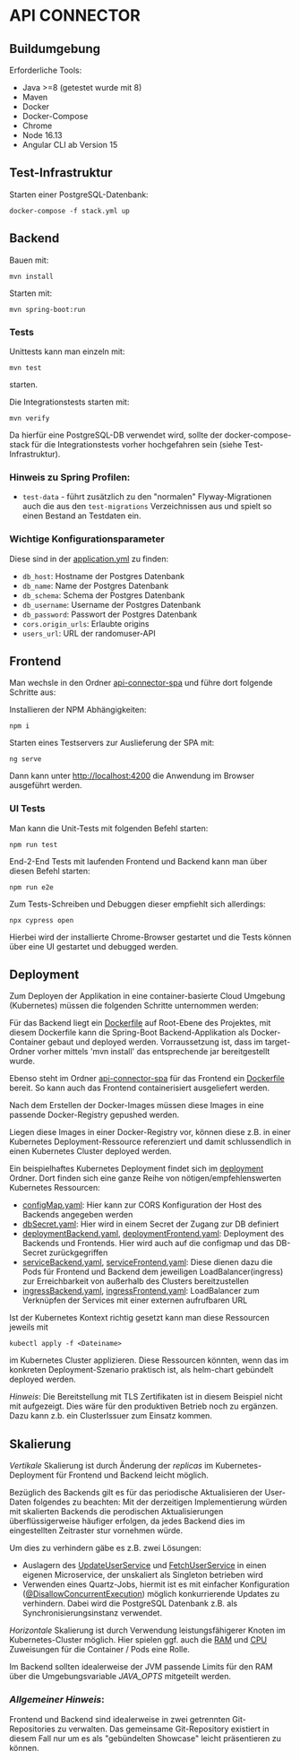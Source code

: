 # API CONNECTOR

## Buildumgebung

Erforderliche Tools:

- Java >=8 (getestet wurde mit 8)
- Maven
- Docker
- Docker-Compose
- Chrome
- Node 16.13
- Angular CLI ab Version 15

## Test-Infrastruktur

Starten einer PostgreSQL-Datenbank:

    docker-compose -f stack.yml up

## Backend
Bauen mit:

    mvn install

Starten mit:

    mvn spring-boot:run

### Tests
Unittests kann man einzeln mit:

    mvn test

starten. 

Die Integrationstests starten mit:

    mvn verify 

Da hierfür eine PostgreSQL-DB verwendet wird, 
sollte der docker-compose-stack für die Integrationstests vorher hochgefahren sein (siehe Test-Infrastruktur).

### Hinweis zu Spring Profilen:
* `test-data` - führt zusätzlich zu den "normalen" Flyway-Migrationen
  auch die aus den `test-migrations` Verzeichnissen aus und spielt so
  einen Bestand an Testdaten ein.

### Wichtige Konfigurationsparameter

Diese sind in der [application.yml](src/main/resources/application.yml) zu finden:

* `db_host`: Hostname der Postgres Datenbank
* `db_name`: Name der Postgres Datenbank
* `db_schema`: Schema der Postgres Datenbank
* `db_username`: Username der Postgres Datenbank
* `db_password`: Passwort der Postgres Datenbank
* `cors.origin_urls`:  Erlaubte origins
* `users_url`: URL der randomuser-API

## Frontend
Man wechsle in den Ordner [api-connector-spa](api-connector-spa) 
und führe dort folgende Schritte aus:

Installieren der NPM Abhängigkeiten:

    npm i

Starten eines Testservers zur Auslieferung der SPA mit:

    ng serve

Dann kann unter [http://localhost:4200](http://localhost:4200) 
die Anwendung im Browser ausgeführt werden.

### UI Tests
Man kann die Unit-Tests mit folgenden Befehl starten:

    npm run test

End-2-End Tests mit laufenden Frontend und Backend kann man über diesen Befehl starten:

    npm run e2e

Zum Tests-Schreiben und Debuggen dieser empfiehlt sich allerdings:

    npx cypress open

Hierbei wird der installierte Chrome-Browser gestartet und die Tests
können über eine UI gestartet und debugged werden.

## Deployment

Zum Deployen der Applikation in eine container-basierte Cloud Umgebung (Kubernetes) 
müssen die folgenden Schritte unternommen werden:

Für das Backend liegt ein [Dockerfile](Dockerfile) auf Root-Ebene des Projektes,
mit diesem Dockerfile kann die Spring-Boot Backend-Applikation als Docker-Container gebaut und deployed werden.
Vorraussetzung ist, dass im target-Ordner vorher mittels 'mvn install' das entsprechende jar bereitgestellt wurde. 

Ebenso steht im Ordner [api-connector-spa](api-connector-spa) 
für das Frontend ein [Dockerfile](api-connector-spa/Dockerfile) bereit. 
So kann auch das Frontend containerisiert ausgeliefert werden. 

Nach dem Erstellen der Docker-Images müssen diese Images in eine passende Docker-Registry gepushed werden.

Liegen diese Images in einer Docker-Registry vor, können diese z.B. in einer 
Kubernetes Deployment-Ressource referenziert und damit schlussendlich in einen Kubernetes Cluster deployed werden.

Ein beispielhaftes Kubernetes Deployment findet sich im [deployment](deployment) Ordner.
Dort finden sich eine ganze Reihe von nötigen/empfehlenswerten Kubernetes Ressourcen:

- [configMap.yaml](deployment/configMap.yaml): Hier kann zur CORS Konfiguration der Host des Backends angegeben werden
- [dbSecret.yaml](deployment/dbSecret.yaml): Hier wird in einem Secret der Zugang zur DB definiert
- [deploymentBackend.yaml](deployment/deploymentBackend.yaml), [deploymentFrontend.yaml](deployment/deploymentFrontend.yaml): Deployment des Backends und Frontends. Hier wird auch auf die configmap und das DB-Secret zurückgegriffen
- [serviceBackend.yaml](deployment/serviceBackend.yaml), [serviceFrontend.yaml](deployment/serviceFrontend.yaml): Diese dienen dazu die Pods für Frontend und Backend dem jeweiligen LoadBalancer(ingress) zur Erreichbarkeit von außerhalb des Clusters bereitzustellen
- [ingressBackend.yaml](deployment/ingressBackend.yaml), [ingressFrontend.yaml](deployment/ingressFrontend.yaml): LoadBalancer zum Verknüpfen der Services mit einer externen aufrufbaren URL

Ist der Kubernetes Kontext richtig gesetzt kann man diese Ressourcen jeweils mit

    kubectl apply -f <Dateiname>

im Kubernetes Cluster applizieren.
Diese Ressourcen könnten, wenn das im konkreten Deployment-Szenario praktisch ist, als helm-chart gebündelt deployed werden.

*Hinweis*: Die Bereitstellung mit TLS Zertifikaten ist in diesem Beispiel nicht mit aufgezeigt. Dies wäre für den produktiven Betrieb noch zu ergänzen. 
Dazu kann z.b. ein ClusterIssuer zum Einsatz kommen.

## Skalierung
*Vertikale* Skalierung ist durch Änderung der *replicas* im Kubernetes-Deployment für Frontend und Backend leicht möglich. 

Bezüglich des Backends gilt es für das periodische Aktualisieren der User-Daten folgendes zu beachten:
Mit der derzeitigen Implementierung würden mit skalierten Backends die perodischen Aktualisierungen 
überflüssigerweise häufiger erfolgen, da jedes Backend dies im eingestellten Zeitraster stur vornehmen würde.

Um dies zu verhindern gäbe es z.B. zwei Lösungen:

- Auslagern des [UpdateUserService](src/main/java/de/jeggers/apiconnector/app/users/domain/UpdateUserService.java) 
  und [FetchUserService](src/main/java/de/jeggers/apiconnector/app/users/domain/FetchUserService.java) 
  in einen eigenen Microservice, der unskaliert als Singleton betrieben wird
- Verwenden eines Quartz-Jobs, hiermit ist es mit einfacher Konfiguration 
([@DisallowConcurrentExecution](http://www.quartz-scheduler.org/api/2.1.7/org/quartz/DisallowConcurrentExecution.html)) 
  möglich konkurrierende Updates zu verhindern. 
  Dabei wird die PostgreSQL Datenbank z.B. als Synchronisierungsinstanz verwendet.


*Horizontale* Skalierung ist durch Verwendung leistungsfähigerer Knoten im Kubernetes-Cluster möglich. 
Hier spielen ggf. auch
die [RAM](https://kubernetes.io/docs/tasks/configure-pod-container/assign-memory-resource/) 
und [CPU](https://kubernetes.io/docs/tasks/configure-pod-container/assign-cpu-resource/) 
Zuweisungen für die Container / Pods eine Rolle.

Im Backend sollten idealerweise der JVM passende Limits für den RAM über die Umgebungsvariable *JAVA_OPTS* 
mitgeteilt werden.

### *Allgemeiner Hinweis*: 
Frontend und Backend sind idealerweise in zwei getrennten Git-Repositories zu verwalten. 
Das gemeinsame Git-Repository existiert in diesem Fall nur um es als "gebündelten Showcase" leicht präsentieren zu können.  




